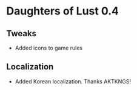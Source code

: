 # Daughters of Lust 0.4

## Tweaks

* Added icons to game rules

## Localization

* Added Korean localization. Thanks AKTKNGS!